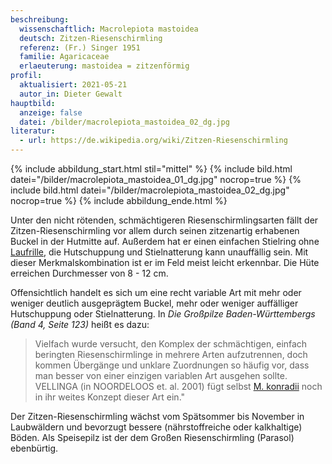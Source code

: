 ```yaml
---
beschreibung:
  wissenschaftlich: Macrolepiota mastoidea
  deutsch: Zitzen-Riesenschirmling
  referenz: (Fr.) Singer 1951
  familie: Agaricaceae
  erlaeuterung: mastoidea = zitzenförmig
profil:
  aktualisiert: 2021-05-21
  autor_in: Dieter Gewalt
hauptbild:
  anzeige: false
  datei: /bilder/macrolepiota_mastoidea_02_dg.jpg
literatur:
  - url: https://de.wikipedia.org/wiki/Zitzen-Riesenschirmling
---
```

{% include abbildung_start.html stil="mittel" %}
{% include bild.html datei="/bilder/macrolepiota_mastoidea_01_dg.jpg" nocrop=true %}
{% include bild.html datei="/bilder/macrolepiota_mastoidea_02_dg.jpg" nocrop=true %}
{% include abbildung_ende.html %}

Unter den nicht rötenden, schmächtigeren Riesenschirmlingsarten fällt der Zitzen-Riesenschirmling vor allem durch seinen zitzenartig erhabenen Buckel in der Hutmitte auf. Außerdem hat er einen einfachen Stielring ohne [Laufrille](Laufrille "Glossar"), die Hutschuppung und Stielnatterung kann unauffällig sein. Mit dieser Merkmalskombination ist er im Feld meist leicht erkennbar. Die Hüte erreichen Durchmesser von 8 - 12 cm.



Offensichtlich handelt es sich um eine recht variable Art mit mehr oder weniger deutlich ausgeprägtem Buckel, mehr oder weniger auffälliger Hutschuppung oder Stielnatterung. In *Die Großpilze Baden-Württembergs (Band 4, Seite 123)* heißt es dazu: 

> Vielfach wurde versucht, den Komplex der schmächtigen, einfach beringten Riesenschirmlinge in mehrere Arten aufzutrennen, doch kommen Übergänge und unklare Zuordnungen so häufig vor, dass man besser von einer einzigen variablen Art ausgehen sollte. VELLINGA (in NOORDELOOS et. al. 2001) fügt selbst [M. konradii](/pilze/macrolepiota-konradii-sternschuppiger-riesenschirmling) noch in ihr weites Konzept dieser Art ein." 

Der Zitzen-Riesenschirmling wächst vom Spätsommer bis November in Laubwäldern und bevorzugt bessere (nährstoffreiche oder kalkhaltige) Böden. Als Speisepilz ist der dem Großen Riesenschirmling (Parasol) ebenbürtig.